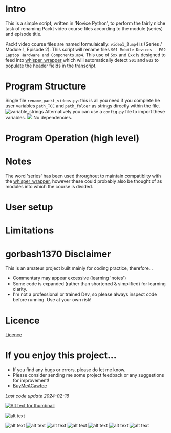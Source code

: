 # Intro
This is a simple script, written in 'Novice Python', to perform the fairly niche task of renaming Packt video course files according to the module (series) and episode title. 

Packt video course files are named formulaically: `video1_2.mp4` is (Series / Module 1, Episode 2). This script will rename files `S01 Mobile Devices - E02 Laptop Hardware and Components.mp4`. This use of `Sxx` and `Exx` is designed to feed into [whisper_wrapper](www.github.com/gorbash1370/whisper_wrapper) which will automatically detect `S01` and `E02` to populate the header fields in the transcript.


# Program Structure
Single file `rename_packt_videos.py`: this is all you need if you complete he user variables `path_TOC` and `path_folder` as strings directly within the file. 
![variable_strings](https://github.com/gorbash1370/rename_packt_vids/misc/paths_string_options)
Alternatively you can use a `config.py` file to import these variables.
![](https://github.com/gorbash1370/rename_packt_vids/misc/imports_optional.PNG)
No dependencies.

# Program Operation (high level)

# Notes
The word 'series' has been used throughout to maintain compatiblity with the [whisper_wrapper](www.github.com/gorbash1370/whisper_wrapper), however these could probably also be thought of as modules into which the course is divided. 


# User setup


# Limitations


# gorbash1370 Disclaimer
This is an amateur project built mainly for coding practice, therefore...
* Commentary may appear excessive (learning 'notes')
* Some code is expanded (rather than shortened & simplified) for learning clarity.
* I'm not a professional or trained Dev, so please always inspect code before running. Use at your own risk!


# Licence
[Licence]()


# If you enjoy this project...
- If you find any bugs or errors, please do let me know.
- Please consider sending me some project feedback or any suggestions for improvement!
- [BuyMeACawfee](https://www.buymeacoffee.com/gorbash1370)

_Last code update 2024-02-16_

[![Alt text for thumbnail](thumbnail_image_url)](larger_image_url)

![alt text](vids_before_naming.PNG) 

![alt text](overview_html_highlighted_large.PNG)
![alt text](overview_html_large.PNG)
![alt text](path_string_options.PNG)
![alt text](series_dictionary.PNG)
![alt text](TOC_txt_large.PNG)
![alt text](TOC_txt_large_annot.PNG)
![alt text](vids_after_naming.PNG)